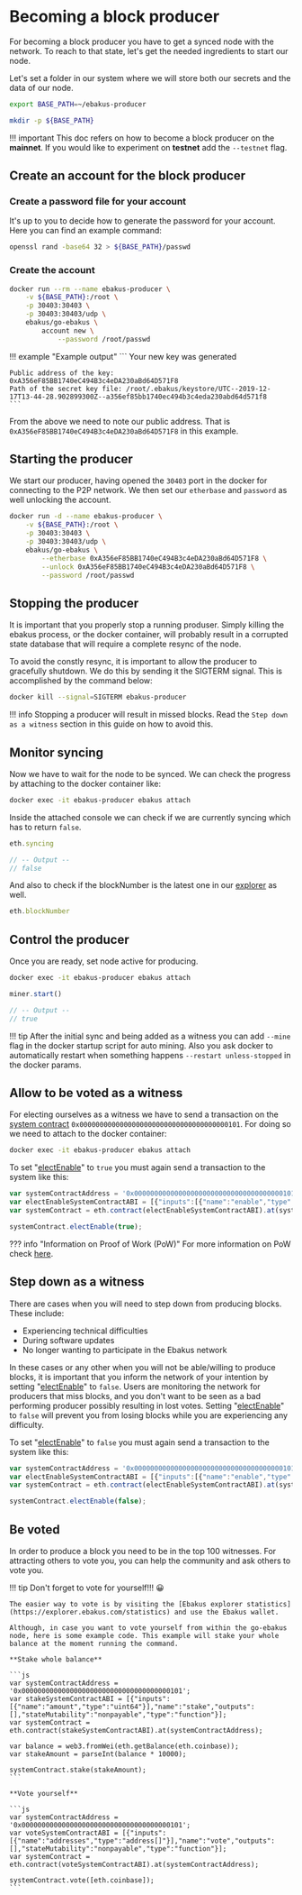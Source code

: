# Becoming a block producer

For becoming a block producer you have to get a synced node with the network. To reach to that state, let's get the needed ingredients to start our node.

Let's set a folder in our system where we will store both our secrets and the data of our node.

```bash
export BASE_PATH=~/ebakus-producer

mkdir -p ${BASE_PATH}
```

!!! important
    This doc refers on how to become a block producer on the **mainnet**. If you would like to experiment on **testnet** add the `--testnet` flag.

## Create an account for the block producer

### Create a password file for your account

It's up to you to decide how to generate the password for your account. Here you can find an example command:

```bash
openssl rand -base64 32 > ${BASE_PATH}/passwd
```

### Create the account

```bash
docker run --rm --name ebakus-producer \
    -v ${BASE_PATH}:/root \
    -p 30403:30403 \
    -p 30403:30403/udp \
    ebakus/go-ebakus \
        account new \
            --password /root/passwd
```

!!! example "Example output"
    ```
    Your new key was generated

    Public address of the key:   0xA356eF85BB1740eC494B3c4eDA230aBd64D571F8
    Path of the secret key file: /root/.ebakus/keystore/UTC--2019-12-17T13-44-28.902899300Z--a356ef85bb1740ec494b3c4eda230abd64d571f8
    ```

From the above we need to note our public address. That is `0xA356eF85BB1740eC494B3c4eDA230aBd64D571F8` in this example.

## Starting the producer

We start our producer, having opened the `30403` port in the docker for connecting to the P2P network. We then set our `etherbase` and `password` as well unlocking the account.

```bash
docker run -d --name ebakus-producer \
    -v ${BASE_PATH}:/root \
    -p 30403:30403 \
    -p 30403:30403/udp \
    ebakus/go-ebakus \
        --etherbase 0xA356eF85BB1740eC494B3c4eDA230aBd64D571F8 \
        --unlock 0xA356eF85BB1740eC494B3c4eDA230aBd64D571F8 \
        --password /root/passwd
```

## Stopping the producer

It is important that you properly stop a running produser. Simply killing the ebakus process, or the docker container, will probably result in a corrupted state database that will require a complete resync of the node.

To avoid the constly resync, it is important to allow the producer to gracefully shutdown. We do this by sending it the SIGTERM signal. This is accomplished by the command below:

```bash
docker kill --signal=SIGTERM ebakus-producer
```

!!! info
    Stopping a producer will result in missed blocks. Read the `Step down as a witness` section in this guide on how to avoid this.

## Monitor syncing

Now we have to wait for the node to be synced. We can check the progress by attaching to the docker container like:

```bash
docker exec -it ebakus-producer ebakus attach
```

Inside the attached console we can check if we are currently syncing which has to return `false`.

```js
eth.syncing

// -- Output --
// false
```

And also to check if the blockNumber is the latest one in our [explorer](https://explorer.ebakus.com/blocks) as well.

```js
eth.blockNumber
```

## Control the producer

Once you are ready, set node active for producing.

```bash
docker exec -it ebakus-producer ebakus attach
```

```js
miner.start()

// -- Output --
// true
```

!!! tip
    After the initial sync and being added as a witness you can add `--mine` flag in the docker startup script for auto mining. Also you ask docker to automatically restart when something happens `--restart unless-stopped` in the docker params.


## Allow to be voted as a witness

For electing ourselves as a witness we have to send a transaction on the [system contract](/developing-applications-with-ebakus/system-contract) `0x0000000000000000000000000000000000000101`. For doing so we need to attach to the docker container:

```bash
docker exec -it ebakus-producer ebakus attach
```

To set "[electEnable](/developing-applications-with-ebakus/system-contract/#electenablebool)" to `true` you must again send a transaction to the system like this:

```js
var systemContractAddress = '0x0000000000000000000000000000000000000101';
var electEnableSystemContractABI = [{"inputs":[{"name":"enable","type":"bool"}],"name":"electEnable","outputs":[],"stateMutability":"nonpayable","type":"function"}];
var systemContract = eth.contract(electEnableSystemContractABI).at(systemContractAddress);

systemContract.electEnable(true);
```

??? info "Information on Proof of Work (PoW)"
    For more information on PoW check [here](/developing-applications-with-ebakus/proof-of-work.md).

## Step down as a witness

There are cases when you will need to step down from producing blocks. These include:

* Experiencing technical difficulties
* During software updates
* No longer wanting to participate in the Ebakus network

In these cases or any other when you will not be able/willing to produce blocks, it is important that you inform the network of your intention by setting "[electEnable](/developing-applications-with-ebakus/system-contract/#electenablebool)" to `false`. Users are monitoring the network for producers that miss blocks, and you don't want to be seen as a bad performing producer possibly resulting in lost votes. Setting "[electEnable](/developing-applications-with-ebakus/system-contract/#electenablebool)" to `false` will prevent you from losing blocks while you are experiencing any difficulty.

To set "[electEnable](/developing-applications-with-ebakus/system-contract/#electenablebool)" to `false` you must again send a transaction to the system like this:

```js
var systemContractAddress = '0x0000000000000000000000000000000000000101';
var electEnableSystemContractABI = [{"inputs":[{"name":"enable","type":"bool"}],"name":"electEnable","outputs":[],"stateMutability":"nonpayable","type":"function"}];
var systemContract = eth.contract(electEnableSystemContractABI).at(systemContractAddress);

systemContract.electEnable(false);
```

## Be voted

In order to produce a block you need to be in the top 100 witnesses. For attracting others to vote you, you can help the community and ask others to vote you.

!!! tip
    Don't forget to vote for yourself!!! 😀

    The easier way to vote is by visiting the [Ebakus explorer statistics](https://explorer.ebakus.com/statistics) and use the Ebakus wallet.

    Although, in case you want to vote yourself from within the go-ebakus node, here is some example code. This example will stake your whole balance at the moment running the command.

    **Stake whole balance**

    ```js
    var systemContractAddress = '0x0000000000000000000000000000000000000101';
    var stakeSystemContractABI = [{"inputs":[{"name":"amount","type":"uint64"}],"name":"stake","outputs":[],"stateMutability":"nonpayable","type":"function"}];
    var systemContract = eth.contract(stakeSystemContractABI).at(systemContractAddress);

    var balance = web3.fromWei(eth.getBalance(eth.coinbase));
    var stakeAmount = parseInt(balance * 10000);

    systemContract.stake(stakeAmount);
    ```

    **Vote yourself**

    ```js
    var systemContractAddress = '0x0000000000000000000000000000000000000101';
    var voteSystemContractABI = [{"inputs":[{"name":"addresses","type":"address[]"}],"name":"vote","outputs":[],"stateMutability":"nonpayable","type":"function"}];
    var systemContract = eth.contract(voteSystemContractABI).at(systemContractAddress);

    systemContract.vote([eth.coinbase]);
    ```
